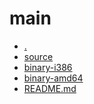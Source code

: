 main
========================

- [.](.)
- [source](source)
- [binary-i386](binary-i386)
- [binary-amd64](binary-amd64)
- [README.md](README.md)
